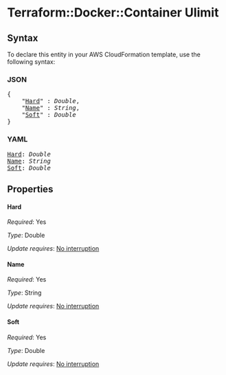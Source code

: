 # Terraform::Docker::Container Ulimit

## Syntax

To declare this entity in your AWS CloudFormation template, use the following syntax:

### JSON

<pre>
{
    "<a href="#hard" title="Hard">Hard</a>" : <i>Double</i>,
    "<a href="#name" title="Name">Name</a>" : <i>String</i>,
    "<a href="#soft" title="Soft">Soft</a>" : <i>Double</i>
}
</pre>

### YAML

<pre>
<a href="#hard" title="Hard">Hard</a>: <i>Double</i>
<a href="#name" title="Name">Name</a>: <i>String</i>
<a href="#soft" title="Soft">Soft</a>: <i>Double</i>
</pre>

## Properties

#### Hard

_Required_: Yes

_Type_: Double

_Update requires_: [No interruption](https://docs.aws.amazon.com/AWSCloudFormation/latest/UserGuide/using-cfn-updating-stacks-update-behaviors.html#update-no-interrupt)

#### Name

_Required_: Yes

_Type_: String

_Update requires_: [No interruption](https://docs.aws.amazon.com/AWSCloudFormation/latest/UserGuide/using-cfn-updating-stacks-update-behaviors.html#update-no-interrupt)

#### Soft

_Required_: Yes

_Type_: Double

_Update requires_: [No interruption](https://docs.aws.amazon.com/AWSCloudFormation/latest/UserGuide/using-cfn-updating-stacks-update-behaviors.html#update-no-interrupt)

